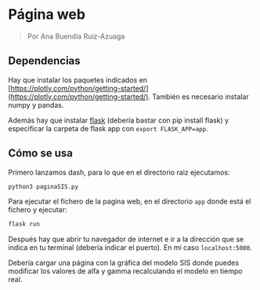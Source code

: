 # Página web
> Por Ana Buendía Ruiz-Azuaga

## Dependencias

Hay que instalar los paquetes indicados en [https://plotly.com/python/getting-started/](https://plotly.com/python/getting-started/).
También es necesario instalar numpy y pandas.

Además hay que instalar [flask](https://flask.palletsprojects.com/en/2.0.x/) (debería bastar con pip install flask) y especificar la carpeta de flask app con `export FLASK_APP=app`.

## Cómo se usa

Primero lanzamos dash, para lo que en el directorio raiz ejecutamos:
```bash
python3 paginaSIS.py
```

Para ejecutar el fichero de la pagina web, en el directorio `app` donde está el fichero y ejecutar:

```bash
flask run
```

Después hay que abrir tu navegador de internet e ir a la dirección que se indica en tu terminal (debería indicar el puerto).
En mi caso `localhost:5000`.

Debería cargar una página con la gráfica del modelo SIS donde puedes modificar los valores de alfa y gamma recalculando el modelo en tiempo real.
